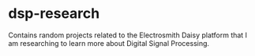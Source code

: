 # dsp-research
Contains random projects related to the Electrosmith Daisy platform that I am researching to learn more about Digital Signal Processing.
